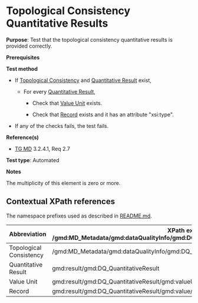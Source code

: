 # Topological Consistency Quantitative Results

**Purpose**: Test that the topological consistency quantitative results is provided correctly.

**Prerequisites**

**Test method**

* If [Topological Consistency](#topologicalConsistency) and [Quantitative Result](#quantitativeResult) exist,

    * For every [Quantitative Result](#quantitativeResult),

        * Check that [Value Unit](#valueUnit) exists.

        * Check that [Record](#record) exists and it has an attribute "xsi:type".

* If any of the checks fails, the test fails.

**Reference(s)**	 
* [TG MD](./README.md#ref_TG_MD) 3.2.4.1, Req 2.7

**Test type**: Automated

**Notes**

The multiplicity of this element is zero or more.

## Contextual XPath references

The namespace prefixes used as described in [README.md](./README.md#namespaces).

Abbreviation                                   |  XPath expression (relative to /gmd:MD_Metadata/gmd:dataQualityInfo/gmd:DQ_DataQuality/gmd:report/gmd:DQ_TopologicalConsistency)
-----------------------------------------------| ------------------------------------------------------------------
<a name="topologicalConsistency"></a> Topological Consistency | /gmd:MD_Metadata/gmd:dataQualityInfo/gmd:DQ_DataQuality/gmd:report/gmd:DQ_TopologicalConsistency
<a name="quantitativeResult"></a> Quantitative Result | gmd:result/gmd:DQ_QuantitativeResult
<a name="valueUnit"></a> Value Unit | gmd:result/gmd:DQ_QuantitativeResult/gmd:valueUnit
<a name="record"></a> Record | gmd:result/gmd:DQ_QuantitativeResult/gmd:value/gco:Record
